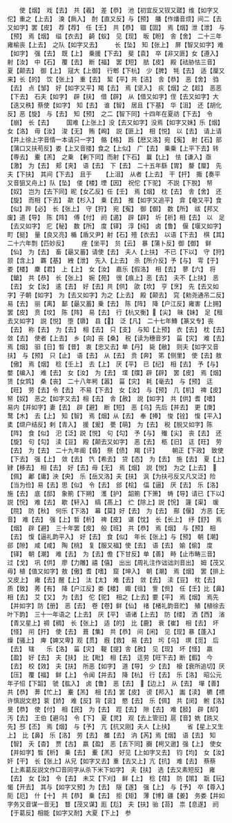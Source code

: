 <!-- { "loadSidebar": true } -->
　　使【烟】　戏【去】　共【羲】　差【恭】　池【初宜反又钗又蹉】维【如字又佗】重之【上去】　溴【扄入】　酎【直又反】与【预】　膰【作燔音烦】间二【去又如字】罢【皮】　荐【荐】　任【壬】　共【恭】　锢【固】　焉【烟】泄【泄】　与【预】　焉【烟】　缢【衣去】　齮【蚁】　见【现】　昄【盼】　舎【舍】　二十三年雍榆丧【上去】　之队【如字又去】
　　长【坠】　知【张上】　屏【智又如字】难【如字】　强【去】　既【上】　乗援【下去】　斐【袁】　卒【非又匪】女【遵入】　射【汝】　中【石】　覆【去】　断【福】　罢【短】　胠【皮】　殿【祛胁怯三音】　夏【颠去】　御【上】　冦大【上御】　行郫【下杭】　少【脾】　牦【去】　适【厘又来】长【的】　饮【张上】　重【去】　絜【平】共【洁】　舎【恭】　恶【舍】　驺【去】　点【邹】　好【如字又平】羯【去】　焉【坚入】　疢【烟】之【趁】　恶恶【下去】　石夫【如字】　辟【扶】　借【辟】　从【借又如字】侄【去又如字】大【迭又秩】蔡使【如字】　知【去】　谁【智】　居且【下基】　华【沮】　还【胡化反】恶【旋】　与【去】　知【预】　之二【智下同】十四年在夏祊【下去】　令【崩】　长【去】
　　国难【上张上】没【去又如字】没焉【如字又妹】乐【烟】　女【洛】　毋【汝】　浚【无】　贿【峋】　説【匪上】　相【悦】　以【去】　请上请【并上徐上字音情一本请只一字】　骼【格】　跞【厯又洛】宛【寃】　射【石】部【蒲口又扶苟反】娄【上又音搂】食之【上似】　广【去】　乗乗【上平下去】转【専去】　櫜【羔】　之乗　【剰下同】而射【下石】　曩【上】　怯【谦入】亟【激】　为【去】　郏【夹】　语【去】　下【去】　二十五年繇【胃】　嫠【厘】　先夫【下扶】　其间【下去】　且于
　　【上沮】　从者【上去】　干【扞】　掫【奏平又音狙又舟上】队【坠】　偻【楼】堙【因】　祝佗【下驼】　不説【下脱】　帑【奴】　岂为【去下同】昵【女乙反】任【壬】　焉【烟】　枕【去】　舎【舍】　还【旋】　而相【下去】　歃【杉入】　乗【去】　推【如字又追平】　弇【奄又平】食【似】跸【必】　长【张上】　守【狩】　宛【寃】　御【御】　数【所】　祓【邦又废】道【导】　陈【阵】　傅【付】　阏【遏】　辟【辟】　圻【祈】相【去】　以　足　【去又如字】　庀【秘】　数【所】　度【铎】　淳【纯】　卤【鲁】　偃【堰又如字】町【挺】　量【良又亮】楯【盾又尹】射【石】殪【衣去】　以语【下去】　棋【其】　二十六年剽【匹妙反】
　　痤【坐平】　贠【云】　暴【蒲卜反】御【御】　鲜【仙】　为【去】　畜【朂又蓄】请使【去】　夫人【上扶】　不已【下以】　守【狩】　颔【含上】　覉【基】　絏【泄】　先入【上去】　杀【所介反】予【与】　雩【于】　娄【楼】　麇【君】　上【上】　女【汝】　嘉乐【假洛】　相【去】　蓼【六】　将【鎗】　共【恭】　长【张上】　婉【苑】　很【痕上】恶【去】　夫不【上扶】　恶【去】　女【汝】　逺【去】　好【去】共【供】　欿【坎】　亨【烹】　先【去又如字】子朝【如字】　为【去又如字】为之【上去】　殿【颠去】　窕【勑尧通吊二反】　易【去】　丽【离】　鄐【朂又蓄】乗【去】　陈【阵】　降【户江反】雍害【上拥】　罢【皮】　贲【坟】　陈【阵】　易【去】　行【杭又衡】【尖】　昧【妹】　足【租去又如字】　説【悦】　堕【隳】　县【】　泛【凡】　二十七年鱄【篆又专】丧【去】　称【去】　为【去】　相【去】　只【支】　与知【上预】　衣【去】　枕【去】　敛【去】　使者【上去】　乡【向】丧【桑】　税【读为穗音岁】　菑【灾】　难【去】　焉【烟】　驲【日】晳【昔】　衷【忠又去】单【丹】　毙【敝】　则夫【如字又音扶】　与【预】　只【止】　语【去】　从【去】　贲【奔】　笫【侧里】　使【去】敖【傲】　焉【烟】　稔【壬上】　去【上】　厌【平】　已【纪】　相【去】　予【与】　嫳【编入】　难【去】　女【汝】　为【去】　堞【牒】辟【辟】　罢【皮】　焉【烟】　赁【女鸩】　桑【丧】　二十八年枵【嚣】　菑【灾】　耗【毫去】　与【预】　迋【旺】　劳【去】令【去】　不易【下去】　女【汝】　与【预】　几【机】　禆【皮】帑【奴】　恶之【如字又去】相【去】　舎【赦】　説【如字】　共【供】耆【嗜】　易内【并如字】妻【去】　辟【避】　断【短】　恶【乌】先后【并去】　更【庚】　鹜【木】　去【上】　知【智】　焉【烟】从【去】　奉【捧】　悛【铨】　愎【平入】　奊【缬户结反】剌【青入】　援【爰】　甍【萌】　为【去】　税【脱又如字】陈【阵】　食【似】　汜【泛】説【悦】　句【勾】　予【与】　殱【尖】　丧【去】　还【旋】　句【勾】　渎【豆】　殿【颠去又如字】　恶【去】　柩【旧】　迋【旺】　劳【去】　为【去】　二十九年阍【昏】　祭【债】　羯【讦】
　　朝正【下政】　致使【下去】　强【上】　敛【去】　饩【希去】　贷【态】　为【去】　施【去】　夏【上】　肄【移去】　相【去】　好【去】毋【无】　焉【烟】　説【悦】　为之【上去】　【佩】　鄘【庸】泱【央】　乐【岳又洛】夫【扶】　沨【为扶弓反又凡又泛】险【当为俭】易【去】思【似】　令【去】　郐【桧】　偪【逼】　厌【去】　乐【洛】　施【去】　底【邸】　象箾【下朔】　濩【护】　韶箾【下箫】　帱【导】请已【下以】　説【恱】　难【去】　歇【轩入】　缟【髙上】　纻【除上】説【恱】　籧【渠】　瑗【院】　防【秋】　何乐【下洛】　幕【莫】好【去】　为【去】　酀【偃】　方恶【无音】　难【去】　强【上】晳【析】　禆【皮】　谌【忱】　长【长上】　纾【舒】　焉【烟】　辟【避】　三十年罢【皮】　般【班】　共【恭】　焉【烟】　与【预】　相【去】　愎【逼礼韵平入】　好【去】　食【似】　年长【张上】与【预】　朝【潮】　郤【隙】　咸【咸】　陶【桃】　复【服又福】使【去】　语【去】　媮【偷】　度【铎】　朝【潮】　难【去】　为【去】儋【下甘反】单【善】　畤【止市畴三音】　过【戈】　巩【供】　廖【力雕】譆【僖】　出出【周礼注作诎诎刘音出】　姆【茂又毋】植【值又如字】敖【傲】耆【嗜】　窟【坤入】　朝【潮】　焉【烟】　罢【排上又皮上】　雍【去】醒【上】　汰【太】　难【去】　敛【去】　渎【豆】　枕【去】　质【致】　莠【有】　降【户江反】娄【楼】　娵【徂】　訾【赀】　任【壬】比【鼻】　相【去】　艾【又】　为【去】　佗【驼】　相之【上去】要【平】　焉【烟】　焉先【并如字】防【册】　恶【去】　卷【卷】鲜【仙】　禇【楮礼韵音贮】　殖【植徐去叶下韵】　三十一年语之【上去】　厌【平】　语诸【上去】　防【缕】　洒【西】　渻【青又星上】禂【稠】　长【张上】　适【的】　比【鹿】　衰【崔】　相【去】　坏【怪】　闬【扞】　使【去】　葺【集】　共【恭】　间【闲】　见【现】暴【蓬入】　燥【骚上】　庳【婢又卑】观【贯】　廐【救】　易【去】　圬【乌】　塓【觅】　后【去】　辖　　乐【洛】　菑【灾】　鞮【提】舎【赦】　见【现】　坏【怪】　嬴【盈】　好【去】　夫【扶】　比【毗】　相【去】　迋劳【旺下去】断【鍜】　今【去】　校【效】　夫【扶】　所恶【如字】　道【导】　少【去】　榱【衰所追切】厌【压】　覆【福】　鲜【上】　令闻【并去】　降【杭】　行【去】　乐【洛】　昭公元年子怊【下韶】　虢【肱入】　卤【鲁】　恶【去】　【边上】　从【去】　墠【善】　共【恭】　莾【忙上】　櫜【羔】　相【去】罢【皮】　谤【邦入】　讟【渎】　穮【褾许慎説文悲】蓘【娇】　难【反】背【衮】　愍【去】　乐【佩】　共【闵】　鲋【洛】　旻【恭】　使【付】　相【民】　为【去】　踁【去】　隙【去】　难【胫】　辟【却】汚【去】　王伯【避乌】　令【下】　夏【灵】　观【去上管旧】扈【音】姺【跣又先】邳【丕】　焉【烟】　与【予】　亢【抗又刚】夫人【上扶】
　　省【星上又生上】　比【鼻】　乐【洛】　劳【去】　雒【去】　汭【芮】焉【烟】　语【去】　知【智】　夭【杳】　贾【古】　嬴【盈】　恶【去下同】嚻【枵又遨】强【上】　使女【并如字】晳【析】　乗【去】　櫜【羔】　好见【上如字又去】　钧【均】　女【汝】　奸【干】　长【张上】从兄【如字又去】重【去又上】亢【抗】　难【去】　蔡蔡【上素葛反説文作□音同字从杀下米下如字】　夫【扶】　选【去又素短反】　雍【去】　女【汝】　令【去】　未艾【下刈】　鲜【上】　稔【荏】　防【隂】　翫【玩】　愒【开去】　其与【如字又预】为【去】　隧【遂】　强【上】　与【予】　卒【尊入】　阨【厄】　什【十】　共【恭】　乗【去】　拒【矩】　薄【博】疆【姜】　务娄【并如字务又音谋一音无】　瞀【茂又谋】厖【尨】　夫【扶】骀【苔】　祟【息遂】　阏【于葛反】相能【如字又耐】大夏【下上】　参
